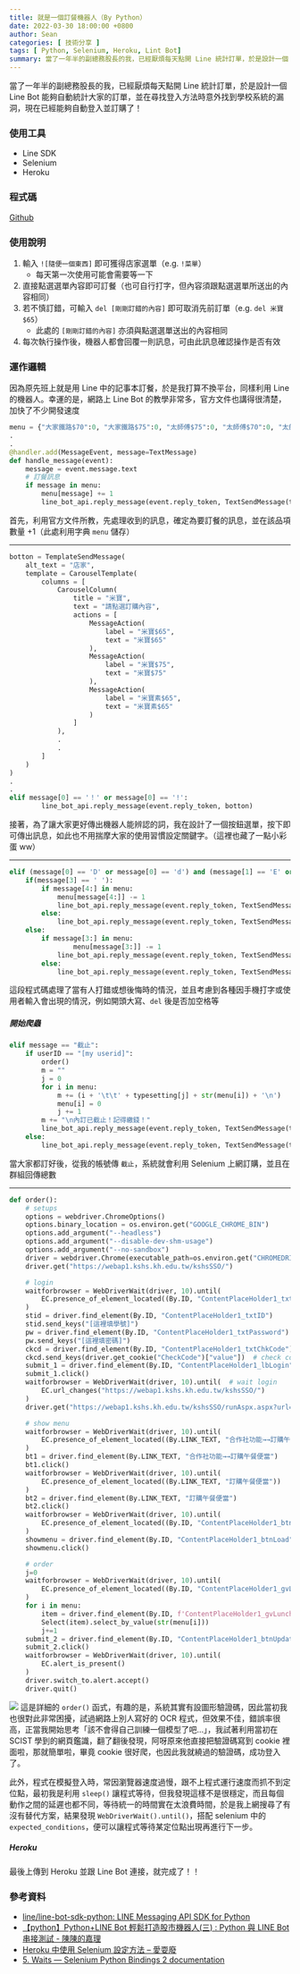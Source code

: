 ```yaml
---
title: 就是一個訂餐機器人（By Python）
date: 2022-03-30 18:00:00 +0800
author: Sean
categories: [ 技術分享 ]
tags: [ Python, Selenium, Heroku, Lint Bot]
summary: 當了一年半的副總務股長的我，已經厭煩每天點開 Line 統計訂單，於是設計一個 Line Bot 能夠自動統計大家的訂單，並在尋找登入方法時意外找到學校系統的漏洞，現在已經能夠自動登入並訂購了！
---
```


當了一年半的副總務股長的我，已經厭煩每天點開 Line 統計訂單，於是設計一個 Line Bot 能夠自動統計大家的訂單，並在尋找登入方法時意外找到學校系統的漏洞，現在已經能夠自動登入並訂購了！

### 使用工具
- Line SDK
- Selenium
- Heroku

### 程式碼
[Github](https://github.com/Sean20405/lunch-bot/blob/main/app.py)

### 使用說明
1. 輸入 `![隨便一個東西]` 即可獲得店家選單（e.g. `!菜單`）
    - 每天第一次使用可能會需要等一下
2. 直接點選選單內容即可訂餐（也可自行打字，但內容須跟點選選單所送出的內容相同）
3. 若不慎訂錯，可輸入 `del [剛剛訂錯的內容]` 即可取消先前訂單（e.g. `del 米寶$65`）
    - 此處的 `[剛剛訂錯的內容]` 亦須與點選選單送出的內容相同
4. 每次執行操作後，機器人都會回覆一則訊息，可由此訊息確認操作是否有效

### 運作邏輯
因為原先班上就是用 Line 中的記事本訂餐，於是我打算不換平台，同樣利用 Line 的機器人。幸運的是，網路上 Line Bot 的教學非常多，官方文件也講得很清楚，加快了不少開發速度
  
```python
menu = {"大家鐵路$70":0, "大家鐵路$75":0, "太師傅$75":0, "太師傅$70":0, "太師傅$65":0, "正園A$60":0, "正園B$60":0, "正園羊肉$60":0, "吉樂米$65":0, "吉樂米$75":0, "吉樂米$85":0, "吉樂米素$65":0, "米寶$65":0, "米寶$75":0, "米寶素$65":0,  "彩鶴$50":0}
.
.
@handler.add(MessageEvent, message=TextMessage)
def handle_message(event):
    message = event.message.text
    # 訂餐訊息
    if message in menu:
        menu[message] += 1
        line_bot_api.reply_message(event.reply_token, TextSendMessage(text = "已收到您的訂單，您訂購的是" + message))
```
首先，利用官方文件所教，先處理收到的訊息，確定為要訂餐的訊息，並在該品項數量 +1（此處利用字典 `menu` 儲存）

***

```python
botton = TemplateSendMessage(
    alt_text = "店家",
    template = CarouselTemplate( 
        columns = [
            CarouselColumn( 
                title = "米寶", 
                text = "請點選訂購內容", 
                actions = [
                    MessageAction( 
                        label = "米寶$65",
                        text = "米寶$65"
                    ),
                    MessageAction( 
                        label = "米寶$75",
                        text = "米寶$75"
                    ),
                    MessageAction(
                        label = "米寶素$65",
                        text = "米寶素$65"
                    )
                ]
            ),
            .
            .
        ]
    )
)
.
.
elif message[0] == '！' or message[0] == '!':
        line_bot_api.reply_message(event.reply_token, botton)
```

接著，為了讓大家更好傳出機器人能辨認的詞，我在設計了一個按鈕選單，按下即可傳出訊息，如此也不用揣摩大家的使用習慣設定關鍵字。（這裡也藏了一點小彩蛋 ww）

***

```python
elif (message[0] == 'D' or message[0] == 'd') and (message[1] == 'E' or message[1] == 'e') and (message[2] == 'L' or message[2] == 'l'):
    if(message[3] == ' '):
        if message[4:] in menu:
            menu[message[4:]] -= 1
            line_bot_api.reply_message(event.reply_token, TextSendMessage(text = "已刪除您 " + message[4:] + " 的訂單"))
        else:
            line_bot_api.reply_message(event.reply_token, TextSendMessage(text = "無法辨識輸入的品項，請確認後再打一次"))
    else:
        if message[3:] in menu:
                menu[message[3:]] -= 1
            line_bot_api.reply_message(event.reply_token, TextSendMessage(text = "已刪除您 " + message[3:] + " 的訂單"))
        else:
            line_bot_api.reply_message(event.reply_token, TextSendMessage(text = "無法辨識輸入的品項，請確認後再打一次"))
```

這段程式碼處理了當有人打錯或想後悔時的情況，並且考慮到各種因手機打字或使用者輸入會出現的情況，例如開頭大寫、`del` 後是否加空格等

##### 開始爬蟲
```python
elif message == "截止":
    if userID == "[my userid]":
        order()
        m = ""
        j = 0
        for i in menu:
            m += (i + '\t\t' + typesetting[j] + str(menu[i]) + '\n')
            menu[i] = 0
            j += 1
        m += "\n內訂已截止！記得繳錢！"
        line_bot_api.reply_message(event.reply_token, TextSendMessage(text=m))
    else:
        line_bot_api.reply_message(event.reply_token, TextSendMessage(text="還敢亂搞阿，以為我沒有修這個bug?"))
```

當大家都訂好後，從我的帳號傳 `截止`，系統就會利用 Selenium 上網訂購，並且在群組回傳總數

***

```python
def order():
    # setups
    options = webdriver.ChromeOptions()
    options.binary_location = os.environ.get("GOOGLE_CHROME_BIN")
    options.add_argument("--headless")
    options.add_argument("--disable-dev-shm-usage")
    options.add_argument("--no-sandbox")
    driver = webdriver.Chrome(executable_path=os.environ.get("CHROMEDRIVER_PATH"), options=options)
    driver.get("https://webap1.kshs.kh.edu.tw/kshsSSO/")

    # login
    waitforbrowser = WebDriverWait(driver, 10).until(
        EC.presence_of_element_located((By.ID, "ContentPlaceHolder1_txtID"))
    )
    stid = driver.find_element(By.ID, "ContentPlaceHolder1_txtID")
    stid.send_keys("[這裡填學號]")
    pw = driver.find_element(By.ID, "ContentPlaceHolder1_txtPassword")
    pw.send_keys("[這裡填密碼]")
    ckcd = driver.find_element(By.ID, "ContentPlaceHolder1_txtChkCode")
    ckcd.send_keys(driver.get_cookie("CheckCode")["value"])  # check code
    submit_1 = driver.find_element(By.ID, "ContentPlaceHolder1_lbLogin")
    submit_1.click()
    waitforbrowser = WebDriverWait(driver, 10).until(  # wait login
        EC.url_changes("https://webap1.kshs.kh.edu.tw/kshsSSO/")
    )
    driver.get("https://webap1.kshs.kh.edu.tw/kshsSSO/runAspx.aspx?url=fi9jb29wL2xpc3QuYXNweA==&progParent=c3R1ZGVudENvb3A=")

    # show menu
    waitforbrowser = WebDriverWait(driver, 10).until(
        EC.presence_of_element_located((By.LINK_TEXT, "合作社功能→→訂購午餐便當"))
    )
    bt1 = driver.find_element(By.LINK_TEXT, "合作社功能→→訂購午餐便當")
    bt1.click()
    waitforbrowser = WebDriverWait(driver, 10).until(
        EC.presence_of_element_located((By.LINK_TEXT, "訂購午餐便當"))
    )
    bt2 = driver.find_element(By.LINK_TEXT, "訂購午餐便當")
    bt2.click()
    waitforbrowser = WebDriverWait(driver, 10).until(
        EC.presence_of_element_located((By.ID, "ContentPlaceHolder1_btnLoad"))
    )
    showmenu = driver.find_element(By.ID, "ContentPlaceHolder1_btnLoad")
    showmenu.click()

    # order
    j=0
    waitforbrowser = WebDriverWait(driver, 10).until(
        EC.presence_of_element_located((By.ID, "ContentPlaceHolder1_gvLunch_ddlAmount_0"))
    )
    for i in menu:
        item = driver.find_element(By.ID, f'ContentPlaceHolder1_gvLunch_ddlAmount_{j}')
        Select(item).select_by_value(str(menu[i]))
        j+=1
    submit_2 = driver.find_element(By.ID, "ContentPlaceHolder1_btnUpdate")
    submit_2.click()
    waitforbrowser = WebDriverWait(driver, 10).until(
        EC.alert_is_present()
    )
    driver.switch_to.alert.accept()
    driver.quit()
```

![](/assets/img/post/lunchBot/Ipn9Sip.jpg)
這是詳細的 `order()` 函式，有趣的是，系統其實有設圖形驗證碼，因此當初我也很對此非常困擾，試過網路上別人寫好的 OCR 程式，但效果不佳，錯誤率很高，正當我開始思考「該不會得自己訓練一個模型了吧...」，我試著利用當初在 SCIST 學到的網頁鑑識，翻了翻後發現，阿呀原來他直接把驗證碼寫到 cookie 裡面啦，那就簡單啦，畢竟 cookie 很好爬，也因此我就繞過的驗證碼，成功登入了。

此外，程式在模擬登入時，常因瀏覽器速度過慢，跟不上程式運行速度而抓不到定位點，最初我是利用 `sleep()` 讓程式等待，但我發現這樣不是很穩定，而且每個動作之間的延遲也都不同，等待統一的時間實在太浪費時間，於是我上網搜尋了有沒有替代方案，結果發現 `WebDriverWait().until()`，搭配 selenium 中的 `expected_conditions`，便可以讓程式等待某定位點出現再進行下一步。

##### Heroku
最後上傳到 Heroku 並跟 Line Bot 連接，就完成了！！

### 參考資料
- [line/line-bot-sdk-python: LINE Messaging API SDK for Python](https://github.com/line/line-bot-sdk-python)
- [【python】Python+LINE Bot 輕鬆打造股市機器人(三) : Python 與 LINE Bot 串接測試 - 陳陳的嘉理](https://chenchenhouse.com/python-8/)
- [Heroku 中使用 Selenium 設定方法 – 愛耍廢](https://aishuafei.com/heroku-selenium/)
- [5. Waits — Selenium Python Bindings 2 documentation](https://selenium-python.readthedocs.io/waits.html)
